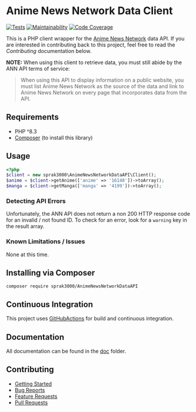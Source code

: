 # Anime News Network Data Client

[![Tests](https://github.com/sprak3000/AnimeNewsNetworkDataAPI/workflows/Tests/badge.svg)](https://github.com/sprak3000/AnimeNewsNetworkDataAPI/actions?query=workflow%3ATests)
[![Maintainability](https://qlty.sh/gh/sprak3000/projects/AnimeNewsNetworkDataAPI/maintainability.svg)](https://qlty.sh/gh/sprak3000/projects/AnimeNewsNetworkDataAPI)
[![Code Coverage](https://qlty.sh/gh/sprak3000/projects/AnimeNewsNetworkDataAPI/coverage.svg)](https://qlty.sh/gh/sprak3000/projects/AnimeNewsNetworkDataAPI)

This is a PHP client wrapper for the [Anime News Network](http://www.animenewsnetwork.com/encyclopedia/api.php) data
API. If you are interested in contributing back to this project, feel free to read the *Contributing* documentation
below.

**NOTE:** 
When using this client to retrieve data, you must still abide by the ANN API terms of service:

> When using this API to display information on a public website, you must list Anime News Network as the
source of the data and link to Anime News Network on every page that incorporates data from the API.

## Requirements

* PHP ^8.3
* [Composer](https://getcomposer.org/) (to install this library)

## Usage
```php
<?php
$client = new sprak3000\AnimeNewsNetworkDataAPI\Client();
$anime = $client->getAnime(['anime' => '16148'])->toArray();
$manga = $client->getManga(['manga' => '4199'])->toArray();
```

### Detecting API Errors
Unfortunately, the ANN API does not return a non 200 HTTP response code for an invalid / not found ID. To check for an
error, look for a `warning` key in the result array.

### Known Limitations / Issues
None at this time.

## Installing via Composer
```
composer require sprak3000/AnimeNewsNetworkDataAPI
```

## Continuous Integration

This project uses [GitHubActions](https://github.com/sprak3000/AnimeNewsNetworkDataAPI/actions) for build and continuous integration.

## Documentation

All documentation can be found in the [doc](https://github.com/sprak3000/AnimeNewsNetworkDataAPI/blob/master/doc) folder.

## Contributing

* [Getting Started](https://github.com/sprak3000/AnimeNewsNetworkDataAPI/blob/master/doc/CONTRIBUTING.md)
* [Bug Reports](https://github.com/sprak3000/AnimeNewsNetworkDataAPI/blob/master/doc/CONTRIBUTING.md#bug-reports)
* [Feature Requests](https://github.com/sprak3000/AnimeNewsNetworkDataAPI/blob/master/doc/CONTRIBUTING.md#feature-requests)
* [Pull Requests](https://github.com/sprak3000/AnimeNewsNetworkDataAPI/blob/master/doc/CONTRIBUTING.md#pull-requests)
